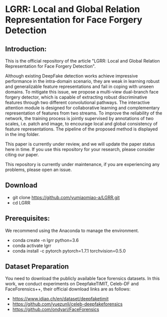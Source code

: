 # LGRR: Local and Global Relation Representation for Face Forgery Detection

## Introduction:  
This is the official repository of the article "LGRR: Local and Global Relation Representation for Face Forgery Detection". 

Although existing DeepFake detection works achieve impressive performance in the intra-domain scenario,
they are weak in learning robust and generalizable feature
representations and fail in coping with unseen domains. To
mitigate this issue, we propose a multi-view dual-branch face
forgery detector, which is capable of extracting robust discriminative
features through two different convolutional pathways.
The interactive attention module is designed
for collaborative learning and complementary representation of
features from two streams. To improve the reliability of the
network, the training process is jointly supervised by annotations
of two scales, i.e. patch and image, to encourage local and global
consistency of feature representations.
The pipeline of the proposed method is displayed in the img folder.


This paper is currently under review, and we will update the paper status here in time. If you use this repository for your research, please consider citing our paper. 

This repository is currently under maintenance, if you are experiencing any problems, please open an issue.
  
## Download
- git clone https://github.com/yumiaomiao-a/LGRR.git
- cd LGRR

 
## Prerequisites:  
We recommend using the Anaconda to manage the environment.  
- conda create -n lgrr python=3.6  
- conda activate lgrr  
- conda install -c pytorch pytorch=1.7.1 torchvision=0.5.0  


## Dataset Preparation
You need to download the publicly available face forensics datasets. In this work, we conduct experiments on DeepfakeTIMIT, Celeb-DF and FaceForensics++, their official download links are as follows:
- https://www.idiap.ch/en/dataset/deepfaketimit
- https://github.com/yuezunli/celeb-deepfakeforensics
- https://github.com/ondyari/FaceForensics
